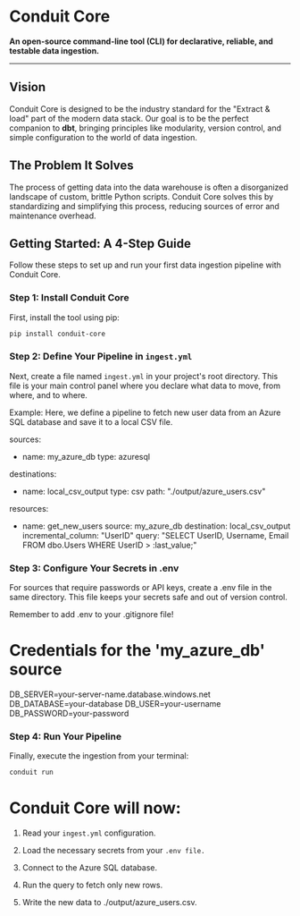 # Conduit Core

**An open-source command-line tool (CLI) for declarative, reliable, and testable data ingestion.**

---

## Vision

Conduit Core is designed to be the industry standard for the "Extract & load" part of the modern data stack. Our goal is to be the perfect companion to **dbt**, bringing principles like modularity, version control, and simple configuration to the world of data ingestion.

## The Problem It Solves

The process of getting data into the data warehouse is often a disorganized landscape of custom, brittle Python scripts. Conduit Core solves this by standardizing and simplifying this process, reducing sources of error and maintenance overhead.

## Getting Started: A 4-Step Guide

Follow these steps to set up and run your first data ingestion pipeline with Conduit Core.

### Step 1: Install Conduit Core

First, install the tool using pip:
```bash
pip install conduit-core
```

### Step 2: Define Your Pipeline in ```ingest.yml```

Next, create a file named ```ingest.yml``` in your project's root directory. This file is your main control panel where you declare what data to move, from where, and to where.

Example: Here, we define a pipeline to fetch new user data from an Azure SQL database and save it to a local CSV file.

sources:
  - name: my_azure_db
    type: azuresql

destinations:
  - name: local_csv_output
    type: csv
    path: "./output/azure_users.csv"

resources:
  - name: get_new_users
    source: my_azure_db
    destination: local_csv_output
    incremental_column: "UserID"
    query: "SELECT UserID, Username, Email FROM dbo.Users WHERE UserID > :last_value;"

### Step 3: Configure Your Secrets in .env

For sources that require passwords or API keys, create a .env file in the same directory. This file keeps your secrets safe and out of version control.

Remember to add .env to your .gitignore file!

# Credentials for the 'my_azure_db' source
DB_SERVER=your-server-name.database.windows.net
DB_DATABASE=your-database
DB_USER=your-username
DB_PASSWORD=your-password

### Step 4: Run Your Pipeline

Finally, execute the ingestion from your terminal:

```bash
conduit run
```

# Conduit Core will now:

1. Read your ```ingest.yml``` configuration.

2. Load the necessary secrets from your ```.env file.```

3. Connect to the Azure SQL database.

4. Run the query to fetch only new rows.

5. Write the new data to ./output/azure_users.csv.